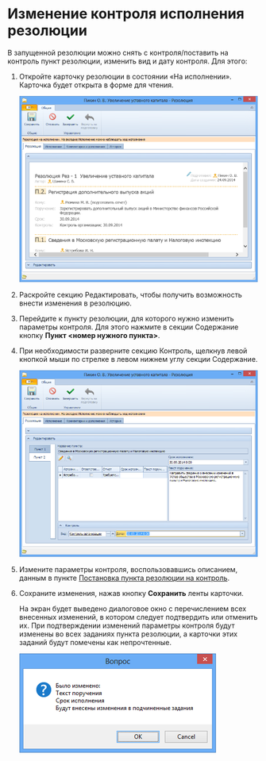 # Изменение контроля исполнения резолюции

В запущенной резолюции можно снять с контроля/поставить на контроль пункт резолюции, изменить вид и дату контроля. Для этого:

1. Откройте карточку резолюции в состоянии «На исполнении». Карточка будет открыта в форме для чтения.

   ![Карточка «Резолюция» в форме для чтения](img/Resolution_in_SimpleForm_Edit.png "Карточка «Резолюция» в форме для чтения")

2. Раскройте секцию Редактировать, чтобы получить возможность внести изменения в резолюцию.

3. Перейдите к пункту резолюции, для которого нужно изменить параметры контроля. Для этого нажмите в секции Содержание кнопку **Пункт <номер нужного пункта>**.

4. При необходимости разверните секцию Контроль, щелкнув левой кнопкой мыши по стрелке в левом нижнем углу секции Содержание.

   ![Изменение параметров контроля резолюции](img/Resolution_in_SimpleForm_EditControl.png "Изменение параметров контроля резолюции")

5. Измените параметры контроля, воспользовавшись описанием, данным в пункте [Постановка пункта резолюции на контроль](Setting_control.md).

6. Сохраните изменения, нажав кнопку **Сохранить** ленты карточки.

   На экран будет выведено диалоговое окно с перечислением всех внесенных изменений, в котором следует подтвердить или отменить их. При подтверждении изменений параметры контроля будут изменены во всех заданиях пункта резолюции, а карточки этих заданий будут помечены как непрочтенные.

   ![Диалоговое окно «Вопрос»](img/Edit_Working_Resolution.png "Диалоговое окно «Вопрос»")

